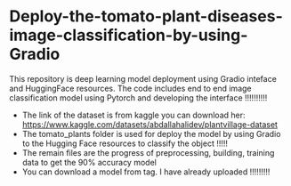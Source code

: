 # Deploy-the-tomato-plant-diseases-image-classification-by-using-Gradio
This repository is deep learning model deployment using Gradio inteface and HuggingFace resources. The code includes end to end image classification model using Pytorch and developing the interface !!!!!!!!!!
- The link of the dataset is from kaggle you can download her: https://www.kaggle.com/datasets/abdallahalidev/plantvillage-dataset
- The tomato_plants folder is used for deploy the model by using Gradio to the Hugging Face resources to classify the object !!!!!
- The remain files are the progress of preprocessing, building, training data to get the 90% accuracy model 
- You can download a model from tag. I have already uploaded !!!!!!!!!
